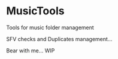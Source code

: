 # MusicTools
Tools for music folder management


SFV checks and Duplicates management...

Bear with me...
WIP
